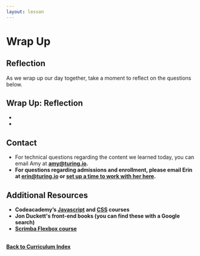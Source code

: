 ```yaml
---
layout: lesson
---
```


# Wrap Up

## Reflection

As we wrap up our day together, take a moment to reflect on the questions below.

<div class="try-it-new">
  <h2>Wrap Up: Reflection</h2>
  <ul>
    <li></li>
    <li></li>
  </ul>
</div>

## Contact

- For technical questions regarding the content we learned today, you can email Amy at <strong>amy@turing.io<strong>.
- For questions regarding admissions and enrollment, please email Erin at <strong>erin@turing.io</strong> or <a target="blank" href="https://go.oncehub.com/Erincall" >set up a time to work with her here</a>.

## Additional Resources

- Codeacademy’s <a target="blank" href="https://www.codecademy.com/learn/introduction-to-javascript">Javascript</a> and <a target="blank" href="https://www.codecademy.com/learn/learn-css">CSS</a> courses
- Jon Duckett's front-end books (you can find these with a Google search)
- <a target="blank" href="https://scrimba.com/g/gflexbox">Scrimba Flexbox course</a>

<br>
<a href="../">Back to Curriculum Index</a>
